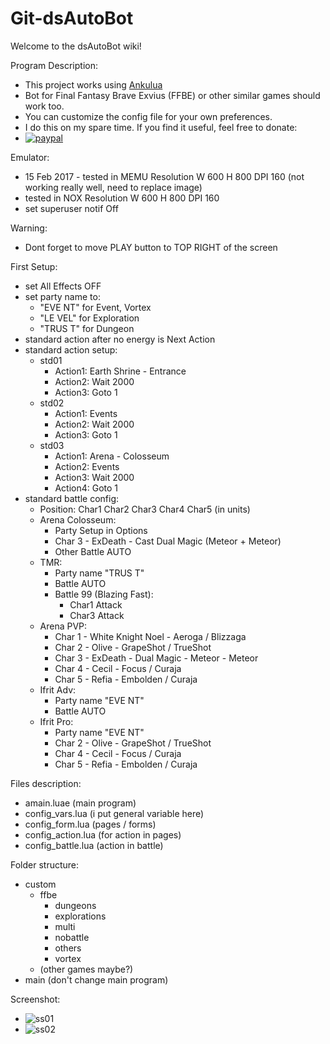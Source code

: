 # Git-dsAutoBot
Welcome to the dsAutoBot wiki!

Program Description:
* This project works using [Ankulua](http://ankulua.boards.net/thread/307/dsautobot-ffbe-similar-games)
* Bot for Final Fantasy Brave Exvius (FFBE) or other similar games should work too. 
* You can customize the config file for your own preferences.
* I do this on my spare time. If you find it useful, feel free to donate:
* [![paypal](https://www.paypalobjects.com/en_US/i/btn/btn_donateCC_LG.gif)](https://www.paypal.com/cgi-bin/webscr?cmd=_s-xclick&hosted_button_id=627RXNQZFRMRG)

Emulator:
* 15 Feb 2017 - tested in MEMU Resolution W 600 H 800 DPI 160 (not working really well, need to replace image)
* tested in NOX Resolution W 600 H 800 DPI 160
* set superuser notif Off

Warning:
* Dont forget to move PLAY button to TOP RIGHT of the screen

First Setup:
* set All Effects OFF
* set party name to:
  * "EVE NT" for Event, Vortex
  * "LE VEL" for Exploration
  * "TRUS T" for Dungeon
* standard action after no energy is Next Action
* standard action setup:
  * std01
    * Action1: Earth Shrine - Entrance
    * Action2: Wait 2000
    * Action3: Goto 1
  * std02
    * Action1: Events
    * Action2: Wait 2000
    * Action3: Goto 1
  * std03
    * Action1: Arena - Colosseum
    * Action2: Events
    * Action3: Wait 2000
    * Action4: Goto 1
* standard battle config:
  * Position: Char1 Char2 Char3 Char4 Char5 (in units)
  * Arena Colosseum:
    * Party Setup in Options
    * Char 3 - ExDeath - Cast Dual Magic (Meteor + Meteor)
    * Other Battle AUTO
  * TMR:
    * Party name "TRUS T"
    * Battle AUTO
    * Battle 99 (Blazing Fast): 
      * Char1 Attack 
      * Char3 Attack 
  * Arena PVP:
    * Char 1 - White Knight Noel - Aeroga / Blizzaga 
    * Char 2 - Olive - GrapeShot / TrueShot 
    * Char 3 - ExDeath - Dual Magic - Meteor - Meteor
    * Char 4 - Cecil - Focus / Curaja 
    * Char 5 - Refia - Embolden / Curaja 
  * Ifrit Adv:
    * Party name "EVE NT"
    * Battle AUTO
  * Ifrit Pro:
    * Party name "EVE NT"
    * Char 2 - Olive - GrapeShot / TrueShot
    * Char 4 - Cecil - Focus / Curaja
    * Char 5 - Refia - Embolden / Curaja

Files description:
* amain.luae (main program)
* config_vars.lua (i put general variable here)
* config_form.lua (pages / forms)
* config_action.lua (for action in pages) 
* config_battle.lua (action in battle)

Folder structure:
* custom
  * ffbe
    * dungeons
    * explorations
    * multi
    * nobattle
    * others
    * vortex
  * (other games maybe?)
* main (don't change main program)

Screenshot:
* ![ss01](http://i.imgur.com/VbicaTO.png)
* ![ss02](http://i.imgur.com/yxCQydA.png)


